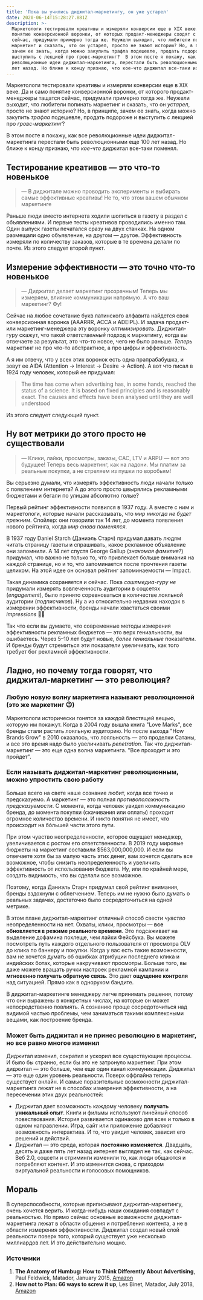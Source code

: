 ```yaml
---
title: 'Пока вы учились диджитал-маркетингу, он уже устарел'
date: 2020-06-14T15:28:27.881Z
description: >-
  Маркетологи тестировали креативы и измеряли конверсии еще в XIX веке. А
  понятие конверсионной воронки, от которых продакт-менеджеры сходят с ума
  сейчас, придумали примерно тогда же. Неужели выходит, что любители попинать
  маркетинг и сказать, что он устарел, просто не знают историю? Но, в принципе,
  зачем ее знать, когда можно закупить трафла подешевле, продать подороже и
  выступить с лекцией про гровс-маркетинг?  В этом посте я покажу, как все
  революционные идеи диджитал-маркетинга, перестали быть революционными еще 100
  лет назад. Но ближе к концу признаю, что кое-что диджитал все-таки изменил.
---
```

Маркетологи тестировали креативы и измеряли конверсии еще в XIX веке. Да и само понятие конверсионной воронки, от которого продакт-менеджеры тащатся сейчас, придумали примерно тогда же. Неужели выходит, что любители попинать маркетинг и сказать, что он *устарел*, просто не знают историю? Но, в принципе, зачем ее знать, когда можно закупить *трафла* подешевле, продать подороже и выступить с лекцией про *гровс-маркетинг*?

В этом посте я покажу, как все революционные идеи диджитал-маркетинга перестали быть революционными еще 100 лет назад. Но ближе к концу признаю, что *кое-что* диджитал все-таки поменял.

## Тестирование креативов — это что-то новенькое

> — В диджитале можно проводить эксперименты и выбирать самые эффективные креативы! Не то, что этом вашем обычном маркетинге

Раньше люди вместо интернета ходили шопиться в газету в раздел с объявлениями. И первые тесты креативов проводились именно там. Один выпуск газеты печатался сразу на двух станках. На одном размещали одно объявление, на другом — другое. Эффективность измеряли по количеству заказов, которые в те времена делали по почте. Из этого следует второй пункт.

## Измерение эффективности — это точно что-то новенькое

> — Диджитал делает маркетинг прозрачным! Теперь мы измеряем, влияние коммуникации напрямую. А что ваш маркетинг? Фу!

Сейчас на любое сочетание букв латинского алфавита найдется своя конверсионная воронка (AAARRR, ACCA и ADEIPL). И задача продакт- или маркетинг-менеджера эту воронку *оптимизировать*. Диджитал-гуру скажут, что такой *ответственный* подход к маркетингу, когда вы отвечаете за результат, это что-то новое, чего не было раньше. *Теперь* маркетинг не про что-то абстрактное, а про цифры и эффективность.

А я им отвечу, что у всех этих воронок есть одна прапрабабушка, и зовут ее AIDA (Attention → Interest → Desire → Action). А вот что писал в 1924 году человек, который ее придумал:

> The time has come when advertising has, in some hands, reached the status of a science. It is based on fixed principles and is reasonably exact. The causes and effects have been analysed until they are well understood

Из этого следует следующий пункт.

## Ну вот метрики до этого просто не существовали

> — Клики, лайки, просмотры, заказы, CAC, LTV и ARPU — вот это будущее! Теперь весь маркетинг, как на ладони. Мы платим за реальные покупки, а не стреляем из пушки по воробьям!

Вы серьезно думали, что измерять эффективность люди начали только с появлением интернета? А до этого просто швырялись рекламными бюджетами и бегали по улицам абсолютно голые?

Первый рейтинг эффективности появился в 1937 году. А вместе с ним и маркетологи, которые начали рассказывать, что *мир никогда не будет прежним*. Спойлер: они говорили так 14 лет, до момента появления нового рейтинга, когда *мир снова поменялся*.

В 1937 году Daniel Starch (Даниэль Старч) придумал давать людям читать страницу газеты и спрашивать, какое рекламное объявление они запомнили. А 14 лет спустя George Gallup (*знакомая фамилия?*) придумал, что важно не только то, что привлекает больше внимания на каждой странице, но и то, что запоминается после прочтения газеты целиком. На этой идее он основал рейтинг запоминаемости — Impact.

Такая динамика сохраняется и сейчас. Пока *сошлмедиа-гуру не* придумали измерять вовлеченность аудитории в соцсетях (*engagement*), было принято соревноваться в количестве лояльной аудитории (*подписчиков*). Ну а из относительно недавних находок в измерении эффективности, бренды начали хвастаться своими *impressions* 🤷‍♀️

Так что если вы думаете, что современные методы измерения эффективности рекламных бюджетов  — это верх гениальности, вы ошибаетесь. Через 5–10 лет будут новые, *более гениальные* показатели. И бренды будут стремиться эти показатели увеличивать, как того требует бог рекламной эффективности.

## Ладно, но почему тогда говорят, что диджитал-маркетинг — это революция?

### Любую новую волну маркетинга называют революционной (это же маркетинг 😉)

Маркетологи исторически гонятся за каждой блестящей вещью, которую им покажут. Когда в 2004 году вышла книга "Love Marks", все бренды стали растить лояльную аудиторию. Но после выхода "How Brands Grow" в 2010 оказалось, что лояльность — это проделки Сатаны, и все это время надо было увеличивать *penetration*. Так что диджитал-маркетинг — это еще одна волна маркетинга. "Все проходит и это пройдет".

### Если называть диджитал-маркетинг революционным, можно упростить свою работу

Больше всего на свете наше сознание любит, когда все точно и предсказуемо. А маркетинг — это полная *противоположность предсказуемости*. С момента, когда человек увидел коммуникацию бренда, до момента покупки (скачивания или оплаты) проходит огромное количество времени. И никто понятия не имеет, что происходит на бóльшей части этого пути.

При этом чувство неопределенности, которое ощущает менеджер, увеличивается с ростом его ответственности. В 2019 году мировые бюджеты на маркетинг составили $563,000,000,000. И если вы отвечаете хотя бы за малую часть этих денег, вам хочется сделать все возможное, чтобы снизить неопределенность и увеличить эффективность от использования бюджета. Ну, или по крайней мере, создать видимость, что вы сделали все возможное.

Поэтому, когда Даниэль Старч придумал свой рейтинг внимания, бренды вздохнули с облегчением. Теперь им не нужно было думать о реальных задачах, достаточно было сосредоточиться на одной метрике.

В этом плане диджитал-маркетинг отличный способ свести *чувство* неопределенности на нет. Охваты, клики, просмотры — **все обновляется в режиме реального времени**. Это подсаживает на выделение дофамина похлеще, чем лайки Фейсбука. Вы можете посмотреть путь каждого отдельного пользователя от просмотра OLV до клика по баннеру и покупки. Когда у вас есть такие возможности, вам не хочется думать об ошибках атрибуции последнего клика и индийских ботах, которые накручивают просмотры. Больше того, вы даже можете вращать ручки настроек рекламной кампании и **мгновенно получать обратную связь**. Это дает **ощущение контроля** над ситуацией. Прямо как в одноруком бандите.

В диджитал-маркетинге менеджеру легче принимать решения, потому что они выражены в конкретных числах, на которые он может непосредственно повлиять. А сознанию проще сосредоточиться над видимой частью проблемы, чем заниматься такими комплексными вещами, как построение бренда.

### Может быть диджитал и не принес революцию в маркетинг, но все равно многое изменил

Диджитал изменил, сократил и ускорил все существующие процессы. И было бы странно, если бы это не затронуло маркетинг. При этом диджитал — это больше, чем еще один канал коммуникации. Диджитал — это еще один уровень реальности. Поверх оффлайна теперь существует онлайн. И самые поразительные возможности диджитал-маркетинга лежат не в способах измерения эффективности, а на пересечении этих двух реальностей:

* Диджитал дает возможность каждому человеку **получать уникальный опыт**. Книги и фильмы используют линейный способ повествования. История развивается одинаково для всех и только в одном направлении. Игра, сайт или приложение добавляют возможность интерактива. И то, что увидит человек, зависит его решений и действий.
* Диджитал — это среда, которая **постоянно изменяется**. Двадцать, десять и даже пять лет назад интернет выглядел не так, как сейчас. Веб 2.0, соцсети и стриминги изменили то, как люди общаются и потребляют контент. И это изменится снова, с приходом виртуальной реальности и голосовых помощников.

## Мораль

В суперспособности, которые приписывают диджитал-маркетингу, очень хочется верить. И когда-нибудь наши ожидания совпадут с реальностью. Но прямо сейчас основные возможности диджитал-маркетинга лежат в области общения и потребления контента, а не в области измерения эффективности. Диджитал создал новый слой реальности поверх того, который существует уже несколько миллиардов лет. И это действительно мощно.

### Источники

1. **The Anatomy of Humbug: How to Think Differently About Advertising**, Paul Feldwick, Matador, January 2015, [Amazon](https://www.amazon.co.uk/Anatomy-Humbug-Think-Differently-Advertising/dp/1784621927)
2. **How not to Plan: 66 ways to screw it up**, Les Binet, Matador, July 2018, [Amazon](https://www.amazon.com/How-not-Plan-ways-screw-ebook/dp/B07FF3DY4B/)